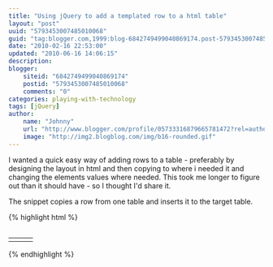 ```yaml
---
title: "Using jQuery to add a templated row to a html table"
layout: "post"
uuid: "5793453007485010068"
guid: "tag:blogger.com,1999:blog-6842749499040869174.post-5793453007485010068"
date: "2010-02-16 22:53:00"
updated: "2010-06-16 14:06:15"
description: 
blogger:
    siteid: "6842749499040869174"
    postid: "5793453007485010068"
    comments: "0"
categories: playing-with-technology
tags: [jQuery]
author: 
    name: "Johnny"
    url: "http://www.blogger.com/profile/05733316879665781472?rel=author"
    image: "http://img2.blogblog.com/img/b16-rounded.gif"
---
```


I wanted a quick easy way of adding rows to a table - preferably by designing the layout in html and then copying to where i needed it and changing the elements values where needed. This took me longer to figure out than it should have - so I thought I'd share it.

The snippet copies a row from one table and inserts it to the target table.

{% highlight html %}

<table id=“dataTable”>
</table>
<table id=“templateTable” cellspacing=“0” style=“display: none;”>
	<tr id=“templateRow”>
		<td id=“nameRow” class=“rowItem” width=“25%”>
			<a></a>
		</td>
		<td id=“positionRow” class=“rowItem” width=“60%”>
		</td>
		<td id=“numberRow” class=“rowItem” width=“15%”>
		</td>
	</tr>
</table>

<script type=“text/javascript” src=“http://code.jquery.com/jquery-latest.js”></script>
<script type=“text/javascript”>
(document).click(function() {
	addNewRow("mailto://johnny@here.com", "John Ryan", 	"Developer", "555 123456");
	addNewRow("mailto://johnny@here.com", "Bill Smith", 	"Developer", "555 768648");
	addNewRow("mailto://johnny@here.com", "Buck Rogers", 	"Developer", "555 675843");
	addNewRow("mailto://johnny@here.com", "Frank Wlliams", 	"Developer", "555 675843");
});

// Copy the template row and insert it to the target table.
function addNewRow(link, name, position,number){
var clonedRow = $('#templateRow').clone(true);
(“#nameRow a”, clonedRow).attr(“href”, link);
("#nameRow a", clonedRow).html(name);
(“#positionRow”, clonedRow).html(position);
("#numberRow", clonedRow).html(number);
(dataTable).append(clonedRow);
}
</script>

{% endhighlight %}